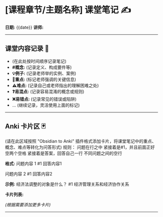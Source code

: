 # [课程章节/主题名称] 课堂笔记 ✍️

**日期:** {{date}}
**讲师:**

---

## 课堂内容记录 📝

*   (在此处按时间顺序记录笔记)
*   **#概念:** (记录定义、构成要件等)
*   **💡例子:** (记录老师举的实例、案例)
*   **📌重点:** (标记老师强调的关键信息)
*   **⚠️难点:** (记录自己或老师指出的理解困难之处)
*   **❓易混点:** (记录容易混淆的概念或规则)
*   **❌易错点:** (记录常见的错误或陷阱)
*   ... (继续记录，灵活使用上面的标记)

---

## Anki 卡片区 🃏

(请在此区域按照 "Obsidian to Anki" 插件格式添加卡片，将课堂笔记中的重点、概念、难点等转化为问答形式)
规则：
问题在行之中
紧接着是#1，并且前面正好空两个空格
紧接着是答案，回答自己一行
不同问题之间的空行

**格式:**
问题内容 1
  #1
  回答内容1

问题内容 2
  #1
  回答内容2


**示例:**
经济法调整的对象是什么？ 
  #1
  经济管理关系和经济协作关系

**卡片列表:**



*(根据需要添加更多卡片)*

---
